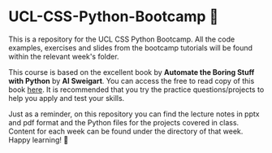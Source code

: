 
# UCL-CSS-Python-Bootcamp 🐍

This is a repository for the UCL CSS Python Bootcamp. All the code examples, exercises and slides from the bootcamp tutorials will be found within the relevant week's folder.

This course is based on the excellent book by **Automate the Boring Stuff with Python** by **Al Sweigart**. You can access the free to read copy of this book [here](https://automatetheboringstuff.com/). It is recommended that you try the practice questions/projects to help you apply and test your skills.

Just as a reminder, on this repository you can find the lecture notes in pptx and pdf format and the Python files for the projects covered in class. Content for each week can be found under the directory of that week. Happy learning! 🥳
